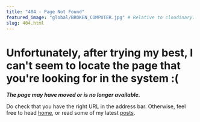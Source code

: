 ```yaml
---
title: "404 - Page Not Found"
featured_image: "global/BROKEN_COMPUTER.jpg" # Relative to cloudinary. i.e. post-content/image.jpg
slug: 404.html
---
```


# Unfortunately, after trying my best, I can't seem to locate the page that you're looking for in the system :(

***The page may have moved or is no longer available.***

Do check that you have the right URL in the address bar. Otherwise, feel free to head [home](/), or read some of my latest [posts](/posts).
